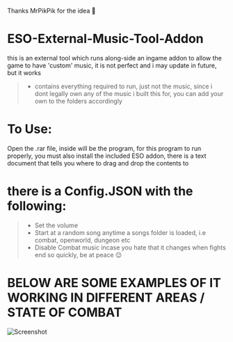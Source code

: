 Thanks MrPikPik for the idea 🤍

# ESO-External-Music-Tool-Addon

this is an external tool which runs along-side an ingame addon to allow the game to have 'custom' music, it is not perfect and i may update in future, but it works 

> - contains everything required to run, just not the music, since i dont legally own any of the music i built this for,  you can add your own to the folders accordingly

# To Use:
Open the .rar file, inside will be the program,  for this program to run properly, you must also install the included ESO addon, there is a text document that tells you where to drag and drop the contents to

# there is a Config.JSON with the following:
> -   Set the volume
> -   Start at a random song anytime a songs folder is loaded, i.e combat, openworld, dungeon etc 
> -   Disable Combat music incase you hate that it changes when fights end so quickly, be at peace 😌

# BELOW ARE SOME EXAMPLES OF IT WORKING IN DIFFERENT AREAS / STATE OF COMBAT

![Screenshot](Screenshot.png) 
